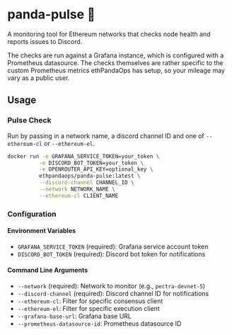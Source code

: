 # panda-pulse 🐼

A monitoring tool for Ethereum networks that checks node health and reports issues to Discord.

The checks are run against a Grafana instance, which is configured with a Prometheus datasource. The checks themselves are rather specific to the custom Prometheus metrics ethPandaOps has setup, so your mileage may vary as a public user.

## Usage

### Pulse Check

Run by passing in a network name, a discord channel ID and one of `--ethereum-cl` or `--ethereum-el`.

```bash
docker run -e GRAFANA_SERVICE_TOKEN=your_token \
          -e DISCORD_BOT_TOKEN=your_token \
          -e OPENROUTER_API_KEY=optional_key \
          ethpandaops/panda-pulse:latest \
          --discord-channel CHANNEL_ID \
          --network NETWORK_NAME \
          --ethereum-cl CLIENT_NAME
```

### Configuration

#### Environment Variables

- `GRAFANA_SERVICE_TOKEN` (required): Grafana service account token
- `DISCORD_BOT_TOKEN` (required): Discord bot token for notifications

#### Command Line Arguments

- `--network` (required): Network to monitor (e.g., `pectra-devnet-5`)
- `--discord-channel` (required): Discord channel ID for notifications
- `--ethereum-cl`: Filter for specific consensus client
- `--ethereum-el`: Filter for specific execution client
- `--grafana-base-url`: Grafana base URL
- `--prometheus-datasource-id`: Prometheus datasource ID
